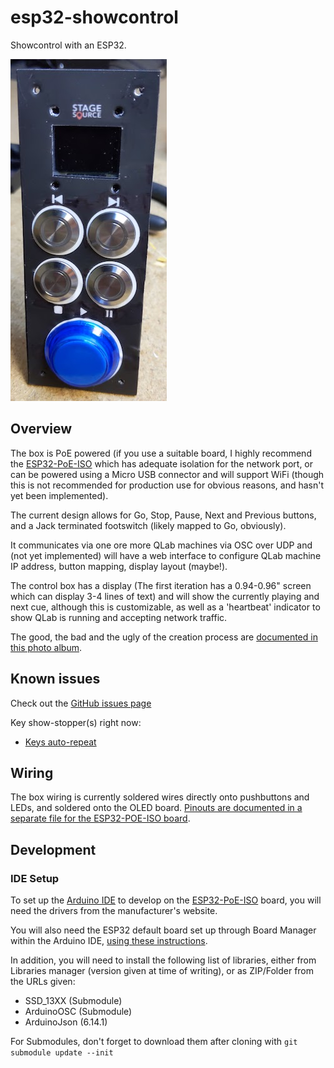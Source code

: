 # esp32-showcontrol
Showcontrol with an ESP32.

<img src="https://github.com/cscashby/esp32-showcontrol/raw/master/case-front.jpg" alt="Control box front"/>

## Overview

The box is PoE powered (if you use a suitable board, I highly recommend the [ESP32-PoE-ISO](https://www.olimex.com/Products/IoT/ESP32/ESP32-POE-ISO/open-source-hardware) which has adequate isolation for the network port, or can be powered using a Micro USB connector and will support WiFi (though this is not recommended for production use for obvious reasons, and hasn't yet been implemented).

The current design allows for Go, Stop, Pause, Next and Previous buttons, and a Jack terminated footswitch (likely mapped to Go, obviously).

It communicates via one ore more QLab machines via OSC over UDP and (not yet implemented) will have a web interface to configure QLab machine IP address, button mapping, display layout (maybe!).

The control box has a display (The first iteration has a 0.94-0.96" screen which can display 3-4 lines of text) and will show the currently playing and next cue, although this is customizable, as well as a 'heartbeat' indicator to show QLab is running and accepting network traffic.

The good, the bad and the ugly of the creation process are [documented in this photo album](https://photos.app.goo.gl/oM8NKtMR5yHytawS9).

## Known issues

Check out the [GitHub issues page](https://github.com/cscashby/esp32-showcontrol/issues)

Key show-stopper(s) right now:
- [Keys auto-repeat](https://github.com/cscashby/esp32-showcontrol/issues/5)

## Wiring

The box wiring is currently soldered wires directly onto pushbuttons and LEDs, and soldered onto the OLED board.  [Pinouts are documented in a separate file for the ESP32-POE-ISO board](https://github.com/cscashby/esp32-showcontrol/blob/master/esp32-poe-iso-connections.md).

## Development

### IDE Setup

To set up the [Arduino IDE](https://www.arduino.cc/en/main/software) to develop on the [ESP32-PoE-ISO](https://www.olimex.com/Products/IoT/ESP32/ESP32-POE-ISO/open-source-hardware) board, you will need the drivers from the manufacturer's website.

You will also need the ESP32 default board set up through Board Manager within the Arduino IDE, [using these instructions](https://github.com/espressif/arduino-esp32/blob/master/docs/arduino-ide/boards_manager.md).

In addition, you will need to install the following list of libraries, either from Libraries manager (version given at time of writing), or as ZIP/Folder from the URLs given:

- SSD_13XX (Submodule)
- ArduinoOSC (Submodule)
- ArduinoJson (6.14.1)

For Submodules, don't forget to download them after cloning with `git submodule update --init`
